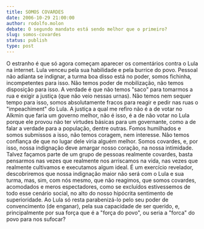 ```yaml
---
title: SOMOS COVARDES
date: 2006-10-29 21:00:00
author: rodolfo.molon
debate: O segundo mandato está sendo melhor que o primeiro?
slug: somos-covardes
status: publish 
type: post
---
```


O estranho é que só agora começam aparecer os comentários contra o Lula na internet. Lula venceu pela sua habilidade e pela burrice do povo. 
Pessoal não adianta se indignar, a turma boa disso está no poder, somos fichinha, incompetentes para isso. Não temos poder de mobilização, não temos disposição para isso. A verdade é que não temos "saco" para tomarmos a rua e exigir a justiça (que não veio nessas urnas). Não temos nem sequer tempo para isso, somos absolutamente fracos para reagir e pedir nas ruas o "impeachiment" do Lula. A justiça a qual me refiro não é a de votar no Alkmin que faria um governo melhor, não é isso, é a de não votar no Lula porque ele provou não ter virtudes básicas para um governante, como a de falar a verdade para a população, dentre outras.
Fomos humilhados e somos submissos a isso, não temos coragem, nem interesse. Não temos confiança de que no lugar dele viria alguém melhor. Somos covardes, e, por isso, nossa indignação deve amargar nosso coração, na nossa intimidade. Talvez façamos parte de um grupo de pessoas realmente covardes, basta pensarmos nas vezes que realmente nos arriscamos na vida, nas vezes que realmente cultivamos e executamos algum ideal. É um exercício revelador, descobriremos que nossa indignação maior não será com o Lula e sua turma, mas, sim, com nós mesmo, que não reagimos, que somos covardes, acomodados e meros espectadores, como se excluídos estivessemos de todo esse cenário social, no alto do nosso hipócrita sentimento de superioridade.
Ao Lula só resta parabenizá-lo pelo seu poder de convencimento (de enganar), pela sua capacidade de ser querido, e, principalmente por sua força que é a "força do povo", ou seria a "forca" do povo para nos sufocar?
